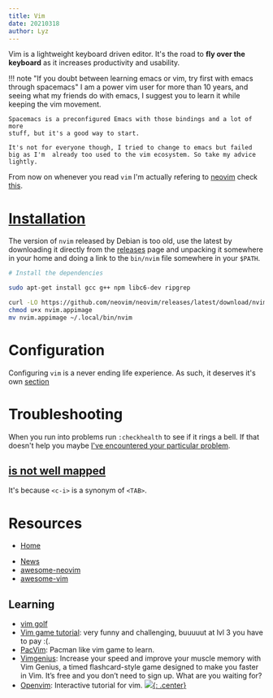 ```yaml
---
title: Vim
date: 20210318
author: Lyz
---
```


Vim is a lightweight keyboard driven editor. It's the road to **fly over the
keyboard** as it increases productivity and usability.

!!! note "If you doubt between learning emacs or vim, try first with emacs through spacemacs"
    I am a power vim user for more than 10 years, and seeing what my friends do
    with emacs, I suggest you to learn it while keeping the vim movement.

    Spacemacs is a preconfigured Emacs with those bindings and a lot of more
    stuff, but it's a good way to start.

    It's not for everyone though, I tried to change to emacs but failed big as I'm  already too used to the vim ecosystem. So take my advice lightly.

From now on whenever you read `vim` I'm actually refering to [neovim](https://neovim.io/) check [this](vim_vs_neovim.md).

# [Installation](https://github.com/neovim/neovim/releases)

The version of `nvim` released by Debian is too old, use the latest by downloading it
directly from the [releases](https://github.com/neovim/neovim/releases) page and
unpacking it somewhere in your home and doing a link to the `bin/nvim` file somewhere in your `$PATH`.

```bash
# Install the dependencies

sudo apt-get install gcc g++ npm libc6-dev ripgrep

curl -LO https://github.com/neovim/neovim/releases/latest/download/nvim.appimage
chmod u+x nvim.appimage
mv nvim.appimage ~/.local/bin/nvim
```

# Configuration

Configuring `vim` is a never ending life experience. As such, it deserves it's own [section](vim_config.md)

# Troubleshooting

When you run into problems run `:checkhealth` to see if it rings a bell. If that doesn't help you maybe [I've encountered your particular problem](vim_troubleshooting.md).

## [<c-i> is not well mapped](https://github.com/neovim/neovim/issues/5916)
It's because `<c-i>` is a synonym of `<TAB>`.

# Resources

- [Home](https://neovim.io/)
* [News](https://neovim.io/news/)
* [awesome-neovim](https://github.com/rockerBOO/awesome-neovim/blob/main/README.md)
* [awesome-vim](https://github.com/akrawchyk/awesome-vim)

## Learning

* [vim golf](https://www.vimgolf.com)
* [Vim game tutorial](https://vim-adventures.com/): very funny and challenging,
      buuuuut at lvl 3 you have to pay :(.
* [PacVim](https://www.ostechnix.com/pacvim-a-cli-game-to-learn-vim-commands/):
      Pacman like vim game to learn.
* [Vimgenius](http://www.vimgenius.com/): Increase your speed and improve your
      muscle memory with Vim Genius, a timed flashcard-style game designed to
      make you faster in Vim. It’s free and you don’t need to sign up. What are
      you waiting for?
* [Openvim](http://www.openvim.com/): Interactive tutorial for vim.
[![](not-by-ai.svg){: .center}](https://notbyai.fyi)
